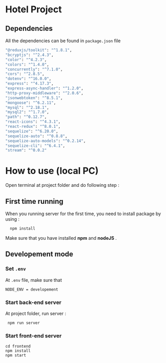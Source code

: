 # Hotel Project

## Dependencies

All the dependencies can be found in `package.json` file
```bash
"@reduxjs/toolkit": "^1.8.1",
"bcryptjs": "^2.4.3",
"color": "^4.2.3",
"colors": "^1.4.0",
"concurrently": "^7.1.0",
"cors": "^2.8.5",
"dotenv": "^16.0.0",
"express": "^4.17.3",
"express-async-handler": "^1.2.0",
"http-proxy-middleware": "^2.0.6",
"jsonwebtoken": "^8.5.1",
"mongoose": "^6.2.11",
"mysql": "^2.18.1",
"mysql2": "^1.7.0",
"path": "^0.12.7",
"react-icons": "^4.3.1",
"react-redux": "^8.0.1",
"sequelize": "^6.20.0",
"sequelize-auto": "^0.8.8",
"sequelize-auto-models": "^0.2.14",
"sequelize-cli": "^6.4.1",
"stream": "^0.0.2"
```

# How to use (local PC)
Open terminal at project folder and do following step : 
## First time running 
When you running server for the first time, you need to install package by using :  
```
  npm install 
```
Make sure that you have installed **npm** and **nodeJS** .
## Developement mode
### Set `.env`
At `.env` file, make sure that 
```
NODE_ENV = developement
```
### Start back-end server
At project folder, run server :   
 ``` 
  npm run server
```
### Start front-end server
```
cd frontend
npm install
npm start
```

